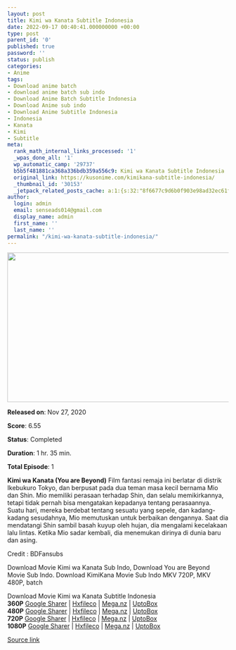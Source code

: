 ```yaml
---
layout: post
title: Kimi wa Kanata Subtitle Indonesia
date: 2022-09-17 00:40:41.000000000 +00:00
type: post
parent_id: '0'
published: true
password: ''
status: publish
categories:
- Anime
tags:
- Download anime batch
- download anime batch sub indo
- Download Anime Batch Subtitle Indonesia
- Download Anime sub indo
- Download Anime Subtitle Indonesia
- Indonesia
- Kanata
- Kimi
- Subtitle
meta:
  rank_math_internal_links_processed: '1'
  _wpas_done_all: '1'
  wp_automatic_camp: '29737'
  b5b5f481881ca368a336bdb359a556c9: Kimi wa Kanata Subtitle Indonesia
  original_link: https://kusonime.com/kimikana-subtitle-indonesia/
  _thumbnail_id: '30153'
  _jetpack_related_posts_cache: a:1:{s:32:"8f6677c9d6b0f903e98ad32ec61f8deb";a:2:{s:7:"expires";i:1663418648;s:7:"payload";a:3:{i:0;a:1:{s:2:"id";i:30039;}i:1;a:1:{s:2:"id";i:26413;}i:2;a:1:{s:2:"id";i:29971;}}}}
author:
  login: admin
  email: senseads014@gmail.com
  display_name: admin
  first_name: ''
  last_name: ''
permalink: "/kimi-wa-kanata-subtitle-indonesia/"
---
```

<p><img width="554" height="340" src="{{ site.baseurl }}/assets/2022/09/Kimi-wa-Kanata-554x340.jpg" class="attachment-thumb-large size-thumb-large wp-post-image" alt="" loading="lazy" title="Kimi wa Kanata Subtitle Indonesia" srcset="https://kusonime.com/wp-content/uploads/2021/10/Kimi-wa-Kanata-554x340.jpg 554w, https://kusonime.com/wp-content/uploads/2021/10/Kimi-wa-Kanata-300x184.jpg 300w, https://kusonime.com/wp-content/uploads/2021/10/Kimi-wa-Kanata-768x472.jpg 768w, https://kusonime.com/wp-content/uploads/2021/10/Kimi-wa-Kanata-520x319.jpg 520w, https://kusonime.com/wp-content/uploads/2021/10/Kimi-wa-Kanata.jpg 1000w" sizes="(max-width: 554px) 100vw, 554px" />
<p><b>Released on</b>: Nov 27, 2020</p>
<p>
<p><b>Score</b>: 6.55</p>
<p>
<p><b>Status</b>: Completed</p>
<p>
<p><b>Duration</b>: 1 hr. 35 min.</p>
<p>
<p><b>Total Episode</b>: 1</p>
<p>
<p><strong>Kimi wa Kanata (You are Beyond)</strong> Film fantasi remaja ini berlatar di distrik Ikebukuro Tokyo, dan berpusat pada dua teman masa kecil bernama Mio dan Shin. Mio memiliki perasaan terhadap Shin, dan selalu memikirkannya, tetapi tidak pernah bisa mengatakan kepadanya tentang perasaannya. Suatu hari, mereka berdebat tentang sesuatu yang sepele, dan kadang-kadang sesudahnya, Mio memutuskan untuk berbaikan dengannya. Saat dia mendatangi Shin sambil basah kuyup oleh hujan, dia mengalami kecelakaan lalu lintas. Ketika Mio sadar kembali, dia menemukan dirinya di dunia baru dan asing.</p>
<p>
<p>Credit : BDFansubs</p>
<p>
<p>Download Movie Kimi wa Kanata Sub Indo, Download You are Beyond Movie Sub Indo. Download KimiKana Movie Sub Indo MKV 720P, MKV 480P, batch</p>
<p>
<div class="smokeddl">
<div class="smokettl">Download Movie Kimi wa Kanata Subtitle Indonesia</div>
<div class="smokeurl"><strong>360P</strong> <a href="https://acefile.co/f/57929259/bdfansub-kimi-wa-kanata-the-movie-webdl360pkusonime-mp4" target="_blank" rel="noopener noreferrer">Google Sharer</a> | <a href="https://hxfile.co/djkn5llk1e35" target="_blank" rel="noopener">Hxfileco</a> | <a href="https://mega.nz/file/T4B2mRrR#aDbld28bLkN7a-JCI5JAF59Xult0TeKkydhDddyV-dk" target="_blank" rel="noopener">Mega.nz</a> | <a href="https://uptobox.com/zpmxqtjszudb" target="_blank" rel="noopener">UptoBox</a></div>
<div class="smokeurl"><strong>480P</strong> <a href="https://acefile.co/f/57929262/bdfansub-kimi-wa-kanata-the-movie-webdl480pkusonime-mkv" target="_blank" rel="noopener noreferrer">Google Sharer</a> | <a href="https://hxfile.co/rps3h7vsh1zd" target="_blank" rel="noopener">Hxfileco</a> | <a href="https://mega.nz/file/PpYEDT7Y#DCWL5ZE83W-m9lia3AtdncWuF5DmkY21e_dts1ca88g" target="_blank" rel="noopener">Mega.nz</a> | <a href="https://uptobox.com/y8p2u420cg9a" target="_blank" rel="noopener">UptoBox</a></div>
<div class="smokeurl"><strong>720P</strong> <a href="https://acefile.co/f/57929265/bdfansub-kimi-wa-kanata-the-movie-webdl720pkusonime-mkv" target="_blank" rel="noopener noreferrer">Google Sharer</a> | <a href="https://hxfile.co/1acylc5rrooy" target="_blank" rel="noopener">Hxfileco</a> | <a href="https://mega.nz/file/f0J0DDyb#i3IP_GpwFHgLY5Mxwfe5_SBjjV5VNq4NzalrEQCM1lk" target="_blank" rel="noopener">Mega.nz</a> | <a href="https://uptobox.com/pzsmx8dxdg39" target="_blank" rel="noopener">UptoBox</a></div>
<div class="smokeurl"><strong>1080P</strong> <a href="https://acefile.co/f/57929266/bdfansub-kimi-wa-kanata-the-movie-webdl1080pkusonime-mkv" target="_blank" rel="noopener noreferrer">Google Sharer</a> | <a href="https://hxfile.co/jqbzmwkdj70x" target="_blank" rel="noopener">Hxfileco</a> | <a href="https://mega.nz/file/i5AUGL5A#r6VxdFZ6RMCDnd4SZ1fjje3QT12d4CjBTkkVGlexsrA" target="_blank" rel="noopener">Mega.nz</a> | <a href="https://uptobox.com/641ax4d9r6ig" target="_blank" rel="noopener">UptoBox</a></div>
</div>
<p><a href="https://kusonime.com/kimikana-subtitle-indonesia/">Source link </a></p>
